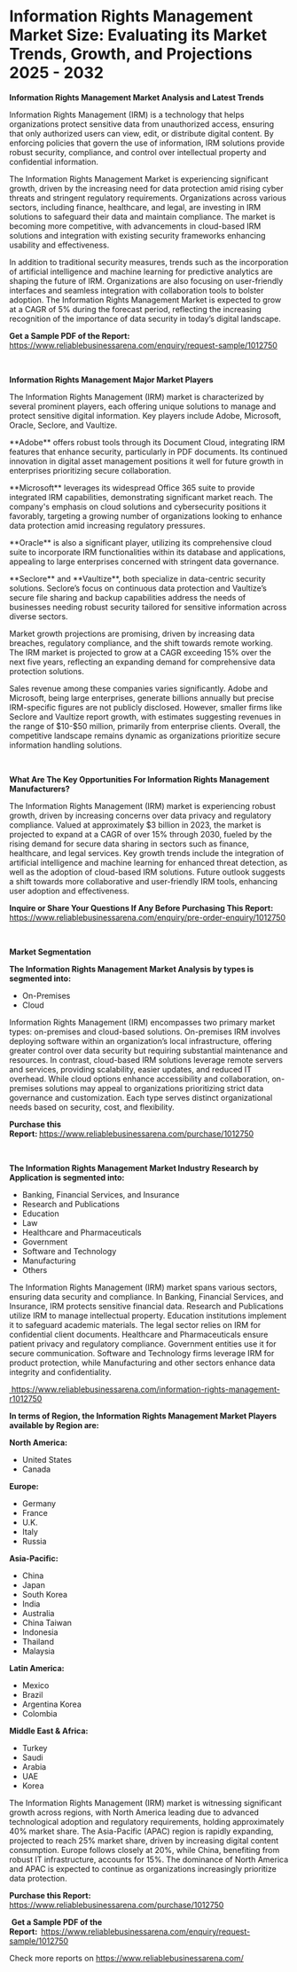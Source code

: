 <p><h1>Information Rights Management Market Size: Evaluating its Market Trends, Growth, and Projections 2025 - 2032</h1></p><p><strong>Information Rights Management Market Analysis and Latest Trends</strong></p>
<p><p>Information Rights Management (IRM) is a technology that helps organizations protect sensitive data from unauthorized access, ensuring that only authorized users can view, edit, or distribute digital content. By enforcing policies that govern the use of information, IRM solutions provide robust security, compliance, and control over intellectual property and confidential information.</p><p>The Information Rights Management Market is experiencing significant growth, driven by the increasing need for data protection amid rising cyber threats and stringent regulatory requirements. Organizations across various sectors, including finance, healthcare, and legal, are investing in IRM solutions to safeguard their data and maintain compliance. The market is becoming more competitive, with advancements in cloud-based IRM solutions and integration with existing security frameworks enhancing usability and effectiveness.</p><p>In addition to traditional security measures, trends such as the incorporation of artificial intelligence and machine learning for predictive analytics are shaping the future of IRM. Organizations are also focusing on user-friendly interfaces and seamless integration with collaboration tools to bolster adoption. The Information Rights Management Market is expected to grow at a CAGR of 5% during the forecast period, reflecting the increasing recognition of the importance of data security in today’s digital landscape.</p></p>
<p><strong>Get a Sample PDF of the Report:&nbsp;</strong> <a href="https://www.reliablebusinessarena.com/enquiry/request-sample/1012750?utm_campaign=2112&utm_medium=2&utm_source=Github&utm_content=ia&utm_term=05032025&utm_id=information-rights-management">https://www.reliablebusinessarena.com/enquiry/request-sample/1012750</a></p>
<p>&nbsp;</p>
<p><strong>Information Rights Management Major Market Players</strong></p>
<p><p>The Information Rights Management (IRM) market is characterized by several prominent players, each offering unique solutions to manage and protect sensitive digital information. Key players include Adobe, Microsoft, Oracle, Seclore, and Vaultize. </p><p>**Adobe** offers robust tools through its Document Cloud, integrating IRM features that enhance security, particularly in PDF documents. Its continued innovation in digital asset management positions it well for future growth in enterprises prioritizing secure collaboration.</p><p>**Microsoft** leverages its widespread Office 365 suite to provide integrated IRM capabilities, demonstrating significant market reach. The company's emphasis on cloud solutions and cybersecurity positions it favorably, targeting a growing number of organizations looking to enhance data protection amid increasing regulatory pressures.</p><p>**Oracle** is also a significant player, utilizing its comprehensive cloud suite to incorporate IRM functionalities within its database and applications, appealing to large enterprises concerned with stringent data governance.</p><p>**Seclore** and **Vaultize**, both specialize in data-centric security solutions. Seclore’s focus on continuous data protection and Vaultize’s secure file sharing and backup capabilities address the needs of businesses needing robust security tailored for sensitive information across diverse sectors.</p><p>Market growth projections are promising, driven by increasing data breaches, regulatory compliance, and the shift towards remote working. The IRM market is projected to grow at a CAGR exceeding 15% over the next five years, reflecting an expanding demand for comprehensive data protection solutions.</p><p>Sales revenue among these companies varies significantly. Adobe and Microsoft, being large enterprises, generate billions annually but precise IRM-specific figures are not publicly disclosed. However, smaller firms like Seclore and Vaultize report growth, with estimates suggesting revenues in the range of $10-$50 million, primarily from enterprise clients. Overall, the competitive landscape remains dynamic as organizations prioritize secure information handling solutions.</p></p>
<p>&nbsp;</p>
<p><strong>What Are The Key Opportunities For Information Rights Management Manufacturers?</strong></p>
<p><p>The Information Rights Management (IRM) market is experiencing robust growth, driven by increasing concerns over data privacy and regulatory compliance. Valued at approximately $3 billion in 2023, the market is projected to expand at a CAGR of over 15% through 2030, fueled by the rising demand for secure data sharing in sectors such as finance, healthcare, and legal services. Key growth trends include the integration of artificial intelligence and machine learning for enhanced threat detection, as well as the adoption of cloud-based IRM solutions. Future outlook suggests a shift towards more collaborative and user-friendly IRM tools, enhancing user adoption and effectiveness.</p></p>
<p><strong>Inquire or Share Your Questions If Any Before Purchasing This Report:</strong> <a href="https://www.reliablebusinessarena.com/enquiry/pre-order-enquiry/1012750?utm_campaign=2112&utm_medium=2&utm_source=Github&utm_content=ia&utm_term=05032025&utm_id=information-rights-management">https://www.reliablebusinessarena.com/enquiry/pre-order-enquiry/1012750</a></p>
<p>&nbsp;</p>
<p><strong>Market Segmentation</strong></p>
<p><strong>The Information Rights Management Market Analysis by types is segmented into:</strong></p>
<p><ul><li>On-Premises</li><li>Cloud</li></ul></p>
<p><p>Information Rights Management (IRM) encompasses two primary market types: on-premises and cloud-based solutions. On-premises IRM involves deploying software within an organization’s local infrastructure, offering greater control over data security but requiring substantial maintenance and resources. In contrast, cloud-based IRM solutions leverage remote servers and services, providing scalability, easier updates, and reduced IT overhead. While cloud options enhance accessibility and collaboration, on-premises solutions may appeal to organizations prioritizing strict data governance and customization. Each type serves distinct organizational needs based on security, cost, and flexibility.</p></p>
<p><strong>Purchase this Report:&nbsp;</strong><a href="https://www.reliablebusinessarena.com/purchase/1012750?utm_campaign=2112&utm_medium=2&utm_source=Github&utm_content=ia&utm_term=05032025&utm_id=information-rights-management">https://www.reliablebusinessarena.com/purchase/1012750</a></p>
<p>&nbsp;</p>
<p><strong>The Information Rights Management Market Industry Research by Application is segmented into:</strong></p>
<p><ul><li>Banking, Financial Services, and Insurance</li><li>Research and Publications</li><li>Education</li><li>Law</li><li>Healthcare and Pharmaceuticals</li><li>Government</li><li>Software and Technology</li><li>Manufacturing</li><li>Others</li></ul></p>
<p><p>The Information Rights Management (IRM) market spans various sectors, ensuring data security and compliance. In Banking, Financial Services, and Insurance, IRM protects sensitive financial data. Research and Publications utilize IRM to manage intellectual property. Education institutions implement it to safeguard academic materials. The legal sector relies on IRM for confidential client documents. Healthcare and Pharmaceuticals ensure patient privacy and regulatory compliance. Government entities use it for secure communication. Software and Technology firms leverage IRM for product protection, while Manufacturing and other sectors enhance data integrity and confidentiality.</p></p>
<p><a href="https://www.reliablebusinessarena.com/information-rights-management-r1012750?utm_campaign=2112&utm_medium=2&utm_source=Github&utm_content=ia&utm_term=05032025&utm_id=information-rights-management">&nbsp;https://www.reliablebusinessarena.com/information-rights-management-r1012750</a></p>
<p><strong>In terms of Region, the Information Rights Management Market Players available by Region are:</strong></p>
<p>
    <p> <strong> North America: </strong>
        <ul>
            <li>United States</li>
            <li>Canada</li>
        </ul>
        </p> 
    <p> <strong> Europe: </strong>
        <ul>
            <li>Germany</li>
            <li>France</li>
            <li>U.K.</li>
            <li>Italy</li>
            <li>Russia</li>
        </ul>
        </p> 
    <p> <strong> Asia-Pacific: </strong>
        <ul>
            <li>China</li>
            <li>Japan</li>
            <li>South Korea</li>
            <li>India</li>
            <li>Australia</li>
            <li>China Taiwan</li>
            <li>Indonesia</li>
            <li>Thailand</li>
            <li>Malaysia</li>
        </ul>
        </p> 
    <p> <strong> Latin America: </strong>
        <ul>
            <li>Mexico</li>
            <li>Brazil</li>
            <li>Argentina Korea</li>
            <li>Colombia</li>
        </ul>
        </p> 
    <p> <strong> Middle East & Africa: </strong>
        <ul>
            <li>Turkey</li>
            <li>Saudi</li>
            <li>Arabia</li>
            <li>UAE</li>
            <li>Korea</li>
        </ul>
    </p>
    </p>
<p><p>The Information Rights Management (IRM) market is witnessing significant growth across regions, with North America leading due to advanced technological adoption and regulatory requirements, holding approximately 40% market share. The Asia-Pacific (APAC) region is rapidly expanding, projected to reach 25% market share, driven by increasing digital content consumption. Europe follows closely at 20%, while China, benefiting from robust IT infrastructure, accounts for 15%. The dominance of North America and APAC is expected to continue as organizations increasingly prioritize data protection.</p></p>
<p><strong>Purchase this Report: </strong><a href="https://www.reliablebusinessarena.com/purchase/1012750?utm_campaign=2112&utm_medium=2&utm_source=Github&utm_content=ia&utm_term=05032025&utm_id=information-rights-management">https://www.reliablebusinessarena.com/purchase/1012750</a></p>
<p>&nbsp;<strong>Get a Sample PDF of the Report:&nbsp;&nbsp;</strong><a href="https://www.reliablebusinessarena.com/enquiry/request-sample/1012750?utm_campaign=2112&utm_medium=2&utm_source=Github&utm_content=ia&utm_term=05032025&utm_id=information-rights-management">https://www.reliablebusinessarena.com/enquiry/request-sample/1012750</a></p>
<p><strong></strong></p>
<p>Check more reports on <a href="https://www.reliablebusinessarena.com/?utm_campaign=2112&utm_medium=2&utm_source=Github&utm_content=ia&utm_term=05032025&utm_id=information-rights-management">https://www.reliablebusinessarena.com/</a></p>